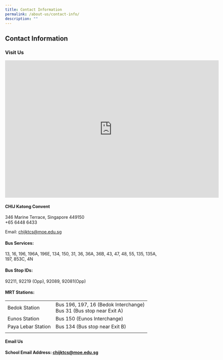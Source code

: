 ```yaml
---
title: Contact Information
permalink: /about-us/contact-info/
description: ""
---
```

## Contact Information

### Visit Us

<iframe loading="lazy" allowfullscreen="" style="border:0;" height="450" width="700" src="https://www.google.com/maps/embed?pb=!1m18!1m12!1m3!1d3988.7796238466335!2d103.91366687611882!3d1.3074191018886931!2m3!1f0!2f0!3f0!3m2!1i1024!2i768!4f13.1!3m3!1m2!1s0x31da229f76150cfd%3A0xf56bc64c9928bff2!2s346%20Marine%20Terrace%2C%20Singapore%20449150!5e0!3m2!1sen!2ssg!4v1676862202382!5m2!1sen!2ssg"></iframe>

#### CHIJ Katong Convent

346 Marine Terrace, Singapore 449150
<br>+65 6448 6433

Email: [chijktcs@moe.edu.sg](mailto:chijktcs@moe.edu.sg)

#### Bus Services:

13, 16, 196, 196A, 196E, 134, 150, 31, 36, 36A, 36B, 43, 47, 48, 55, 135, 135A, 197, 853C, 4N

#### Bus Stop IDs:

92211, 92219 (Opp), 92089, 92081(Opp)

#### MRT Stations:

|  |  |
|:---|---|
| Bedok Station | Bus 196, 197, 16 (Bedok Interchange)  <br>Bus 31 (Bus stop near Exit A) |
| Eunos Station | Bus 150 (Eunos Interchange) |
| Paya Lebar Station | Bus 134 (Bus stop near Exit B) |
|  |  |

#### Email Us
**School Email Address: [chijktcs@moe.edu.sg](mailto:chijktcs@moe.edu.sg)**